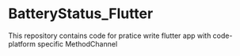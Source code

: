# BatteryStatus_Flutter
This repository contains code for pratice write flutter app with code-platform specific MethodChannel
